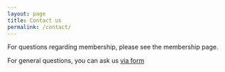 ```yaml
---
layout: page
title: Contact us
permalink: /contact/
---
```


For questions regarding membership, please see the membership page.

For general questions, you can ask us <a target="_blank" href="https://docs.google.com/forms/d/15ODIG1BeDDP_NTl10bgLIaKEW-0QvkFzIcZ2ocn-xZE/viewform?usp=send_form">via form</a>